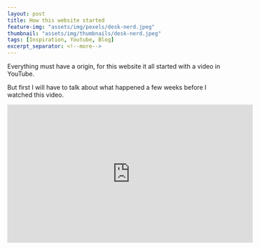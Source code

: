 ```yaml
---
layout: post
title: How this website started
feature-img: "assets/img/pexels/desk-nerd.jpeg"
thumbnail: "assets/img/thumbnails/desk-nerd.jpeg"
tags: [Inspiration, Youtube, Blog]
excerpt_separator: <!--more-->
---
```


Everything must have a origin, for this website it all started with a video in YouTube.
<!--more-->

But first I will have to talk about what happened a few weeks before I watched this video.



<iframe width="560" height="315" src="https://www.youtube.com/embed/arj7oStGLkU" frameborder="0" allow="autoplay; encrypted-media" allowfullscreen></iframe>
